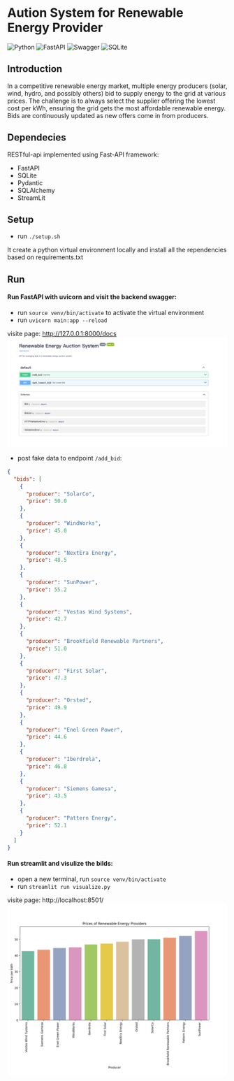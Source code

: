 # Aution System for Renewable Energy Provider

![Python](https://img.shields.io/badge/python-3670A0?style=for-the-badge&logo=python&logoColor=ffdd54)
![FastAPI](https://img.shields.io/badge/FastAPI-005571?style=for-the-badge&logo=fastapi)
![Swagger](https://img.shields.io/badge/-Swagger-%23Clojure?style=for-the-badge&logo=swagger&logoColor=white)
![SQLite](https://img.shields.io/badge/SQLite-3.36.0-brightgreen?style=for-the-badge)

## Introduction

In a competitive renewable energy market, multiple energy producers (solar, wind, hydro, and possibly others) bid to supply energy to the grid at various prices. The challenge is to always select the supplier offering the lowest cost per kWh, ensuring the grid gets the most affordable renewable energy. Bids are continuously updated as new offers come in from producers.

## Dependecies

RESTful-api implemented using Fast-API framework:

- FastAPI
- SQLite
- Pydantic
- SQLAlchemy
- StreamLit

## Setup

- run `./setup.sh`

It create a python virtual environment locally and install all the rependencies based on requirements.txt

## Run

#### Run FastAPI with uvicorn and visit the backend swagger:

- run `source venv/bin/activate` to activate the virtual environment
- run `uvicorn main:app --reload`

visite page: http://127.0.0.1:8000/docs
![alt text](https://github.com/bohuang-work/auction/blob/main/img/swagger.png)

- post fake data to endpoint `/add_bid`:

```json
{
  "bids": [
    {
      "producer": "SolarCo",
      "price": 50.0
    },
    {
      "producer": "WindWorks",
      "price": 45.0
    },
    {
      "producer": "NextEra Energy",
      "price": 48.5
    },
    {
      "producer": "SunPower",
      "price": 55.2
    },
    {
      "producer": "Vestas Wind Systems",
      "price": 42.7
    },
    {
      "producer": "Brookfield Renewable Partners",
      "price": 51.0
    },
    {
      "producer": "First Solar",
      "price": 47.3
    },
    {
      "producer": "Orsted",
      "price": 49.9
    },
    {
      "producer": "Enel Green Power",
      "price": 44.6
    },
    {
      "producer": "Iberdrola",
      "price": 46.8
    },
    {
      "producer": "Siemens Gamesa",
      "price": 43.5
    },
    {
      "producer": "Pattern Energy",
      "price": 52.1
    }
  ]
}
```

#### Run streamlit and visulize the bilds:

- open a new terminal, run `source venv/bin/activate`
- run `streamlit run visualize.py`

visite page: http://localhost:8501/
![alt text](https://github.com/bohuang-work/auction/blob/main/img/histogram.png)
